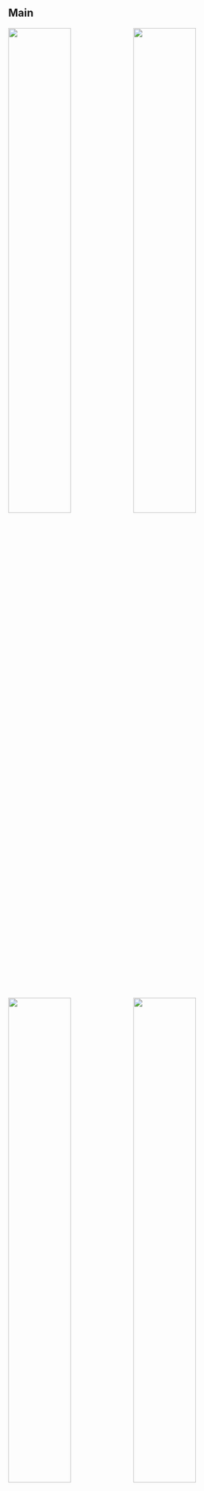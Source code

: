## Main
<img style="width: 50%;" src="1.jpg"><img style="width: 50%;" src="2.jpg">
<img style="width: 50%;" src="3.jpg"><img style="width: 50%;" src="4.jpg">
<img style="width: 50%;" src="5.png"><img style="width: 50%;" src="6.png">
<img style="width: 50%;" src="7.png"><img style="width: 50%;" src="8.png">
<img style="width: 50%;" src="9.jpg"><img style="width: 50%;" src="10.jpg">
<img style="width: 50%;" src="11.jpg"><img style="width: 50%;" src="12.jpg">
<img style="width: 50%;" src="13.jpg"><img style="width: 50%;" src="14.jpeg">
<img style="width: 50%;" src="15.jpg"><img style="width: 50%;" src="16.jpg">
<img style="width: 50%;" src="17.jpg"><img style="width: 50%;" src="18.jpg">
<img style="width: 50%;" src="19.jpg"><img style="width: 50%;" src="20.jpg">
<img style="width: 50%;" src="21.jpg"><img style="width: 50%;" src="22.jpg">
<img style="width: 50%;" src="23.jpg"><img style="width: 50%;" src="24.jpg">
<img style="width: 50%;" src="25.png"><img style="width: 50%;" src="26.jpg">
<img style="width: 50%;" src="27.jpg"><img style="width: 50%;" src="28.jpg">
<img style="width: 50%;" src="29.jpg"><img style="width: 50%;" src="30.jpg">
<img style="width: 50%;" src="31.jpg"><img style="width: 50%;" src="32.jpg">
<img style="width: 50%;" src="33.jpg"><img style="width: 50%;" src="34.jpg">
<img style="width: 50%;" src="35.jpg">
<img style="width: 50%;" src="train night.jpeg"><img style="width: 50%;" src="wood-cabin.jpg">
<img style="width: 50%;" src="yo_street.jpg">

## Day-Night
<img style="width: 50%;" src="./day-night/blissful dreams dark.jpg"><img style="width: 50%;" src="./day-night/blissful dreams day.jpeg">
<img style="width: 50%;" src="./day-night/sand day.jpg"><img style="width: 50%;" src="./day-night/sand night.jpg">

## Gruvbox
<img style="width: 50%;" src="./gruvbox/1.jpg"><img style="width: 50%;" src="./gruvbox/2.jpg">
<img style="width: 50%;" src="./gruvbox/3.jpg"><img style="width: 50%;" src="./gruvbox/4.png">
<img style="width: 50%;" src="./gruvbox/5.jpeg"><img style="width: 50%;" src="./gruvbox/6.jpg">

## Island
<img style="width: 50%;" src="./island/day.jpg"><img style="width: 50%;" src="./island/night.jpg">
<img style="width: 50%;" src="./island/sunrise.jpg"><img style="width: 50%;" src="./island/sunset.jpg">
